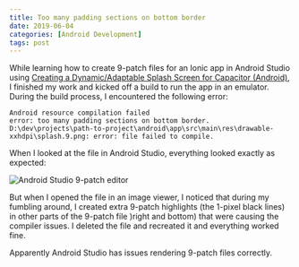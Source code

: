 ```yaml
---
title: Too many padding sections on bottom border
date: 2019-06-04
categories: [Android Development]
tags: post
---
```


While learning how to create 9-patch files for an Ionic app in Android Studio using [Creating a Dynamic/Adaptable Splash Screen for Capacitor (Android)][9-patch-link], I finished my work and kicked off a build to run the app in an emulator. During the build process, I encountered the following error:

``` text
Android resource compilation failed
error: too many padding sections on bottom border.
D:\dev\projects\path-to-project\android\app\src\main\res\drawable-xxhdpi\splash.9.png: error: file failed to compile.
```

When I looked at the file in Android Studio, everything looked exactly as expected:

![Android Studio 9-patch editor](/images/9-patch.png)

But when I opened the file in an image viewer, I noticed that during my fumbling around, I created extra 9-patch highlights (the 1-pixel black lines) in other parts of the 9-patch  file )right and bottom) that were causing the compiler issues. I deleted the file and recreated it and everything worked fine.

Apparently Android Studio has issues rendering 9-patch files correctly.

[9-patch-link]: https://www.joshmorony.com/creating-a-dynamic-universal-splash-screen-for-capacitor-android/